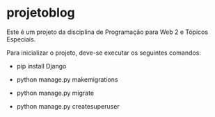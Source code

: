 # projetoblog

Este é um projeto da disciplina de Programação para Web 2 e Tópicos Especiais.

Para inicializar o projeto, deve-se executar os seguintes comandos:

- pip install Django

- python manage.py makemigrations

- python manage.py migrate

- python manage.py createsuperuser
